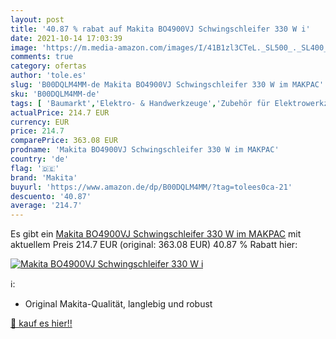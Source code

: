 ```yaml
---
layout: post
title: '40.87 % rabat auf Makita BO4900VJ Schwingschleifer 330 W i'
date: 2021-10-14 17:03:39
image: 'https://m.media-amazon.com/images/I/41B1zl3CTeL._SL500_._SL400_.jpg'
comments: true
category: ofertas
author: 'tole.es'
slug: 'B00DQLM4MM-de Makita BO4900VJ Schwingschleifer 330 W im MAKPAC'
sku: 'B00DQLM4MM-de'
tags: [ 'Baumarkt','Elektro- & Handwerkzeuge','Zubehör für Elektrowerkzeuge','makita', ]
actualPrice: 214.7 EUR
currency: EUR
price: 214.7
comparePrice: 363.08 EUR
prodname: 'Makita BO4900VJ Schwingschleifer 330 W im MAKPAC'
country: 'de'
flag: '🇩🇪'
brand: 'Makita'
buyurl: 'https://www.amazon.de/dp/B00DQLM4MM/?tag=tolees0ca-21'
descuento: '40.87'
average: '214.7'
---
```


Es gibt ein [Makita BO4900VJ Schwingschleifer 330 W im MAKPAC](https://www.amazon.de/dp/B00DQLM4MM/?tag=tolees0ca-21) mit aktuellem Preis 214.7 EUR (original: 363.08 EUR) 40.87 % Rabatt hier:

[![Makita BO4900VJ Schwingschleifer 330 W i](https://m.media-amazon.com/images/I/41B1zl3CTeL._SL500_._SL400_.jpg)](https://www.amazon.de/dp/B00DQLM4MM/?tag=tolees0ca-21)

ℹ️:

- Original Makita-Qualität, langlebig und robust

[🛒 kauf es hier!!](https://www.amazon.de/dp/B00DQLM4MM/?tag=tolees0ca-21)
